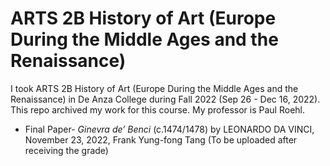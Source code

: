 # ARTS 2B History of Art (Europe During the Middle Ages and the Renaissance)
I took ARTS 2B History of Art (Europe During the Middle Ages and the Renaissance) in De Anza College during Fall 2022 (Sep 26 - Dec 16, 2022). This repo archived my work for this course.
My professor is Paul Roehl.

* Final Paper- *Ginevra de’ Benci* (c.1474/1478) by LEONARDO DA VINCI, November 23, 2022, Frank Yung-fong Tang (To be uploaded after receiving the grade)
